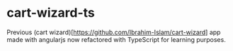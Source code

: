 # cart-wizard-ts
Previous (cart wizard)[https://github.com/Ibrahim-Islam/cart-wizard] app made with angularjs now refactored with TypeScript for learning purposes.
